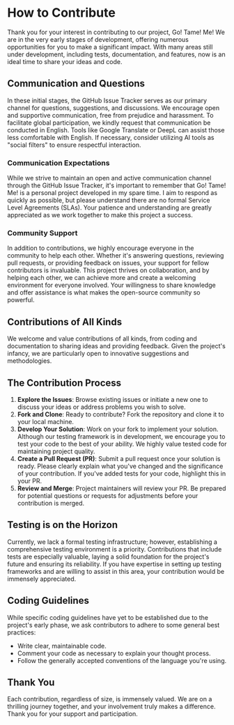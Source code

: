 # How to Contribute

Thank you for your interest in contributing to our project, Go! Tame! Me! We are in the very early stages of
development, offering numerous opportunities for you to make a significant impact. With many areas still under
development, including tests, documentation, and features, now is an ideal time to share your ideas and code.

## Communication and Questions

In these initial stages, the GitHub Issue Tracker serves as our primary channel for questions, suggestions, and
discussions. We encourage open and supportive communication, free from prejudice and harassment. To facilitate global
participation, we kindly request that communication be conducted in English. Tools like Google Translate or DeepL can
assist those less comfortable with English. If necessary, consider utilizing AI tools as "social filters" to ensure
respectful interaction.

### Communication Expectations

While we strive to maintain an open and active communication channel through the GitHub Issue Tracker, it's important to
remember that Go! Tame! Me! is a personal project developed in my spare time. I aim to respond as quickly as possible,
but please understand there are no formal Service Level Agreements (SLAs). Your patience and understanding are greatly
appreciated as we work together to make this project a success.

### Community Support

In addition to contributions, we highly encourage everyone in the community to help each other. Whether it's answering
questions, reviewing pull requests, or providing feedback on issues, your support for fellow contributors is invaluable.
This project thrives on collaboration, and by helping each other, we can achieve more and create a welcoming environment
for everyone involved. Your willingness to share knowledge and offer assistance is what makes the open-source community
so powerful.

## Contributions of All Kinds

We welcome and value contributions of all kinds, from coding and documentation to sharing ideas and providing feedback.
Given the project's infancy, we are particularly open to innovative suggestions and methodologies.

## The Contribution Process

1. **Explore the Issues**: Browse existing issues or initiate a new one to discuss your ideas or address problems you
   wish to solve.
2. **Fork and Clone**: Ready to contribute? Fork the repository and clone it to your local machine.
3. **Develop Your Solution**: Work on your fork to implement your solution. Although our testing framework is in
   development, we encourage you to test your code to the best of your ability. We highly value tested code for
   maintaining project quality.
4. **Create a Pull Request (PR)**: Submit a pull request once your solution is ready. Please clearly explain what you've
   changed and the significance of your contribution. If you've added tests for your code, highlight this in your PR.
5. **Review and Merge**: Project maintainers will review your PR. Be prepared for potential questions or requests for
   adjustments before your contribution is merged.

## Testing is on the Horizon

Currently, we lack a formal testing infrastructure; however, establishing a comprehensive testing environment is a
priority. Contributions that include tests are especially valuable, laying a solid foundation for the project's future
and ensuring its reliability. If you have expertise in setting up testing frameworks and are willing to assist in this
area, your contribution would be immensely appreciated.

## Coding Guidelines

While specific coding guidelines have yet to be established due to the project's early phase, we ask contributors to
adhere to some general best practices:

- Write clear, maintainable code.
- Comment your code as necessary to explain your thought process.
- Follow the generally accepted conventions of the language you're using.

## Thank You

Each contribution, regardless of size, is immensely valued. We are on a thrilling journey together, and your involvement
truly makes a difference. Thank you for your support and participation.

